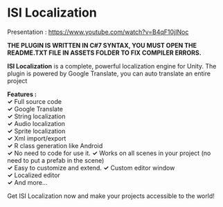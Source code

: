 # ISI Localization

Presentation : <https://www.youtube.com/watch?v=B4qF10jINoc>

**THE PLUGIN IS WRITTEN IN C#7 SYNTAX, YOU MUST OPEN THE README.TXT FILE IN ASSETS FOLDER TO FIX COMPILER ERRORS.**  

**ISI Localization** is a complete, powerful localization engine for Unity. The plugin is powered by Google Translate, you can auto translate an entire project  

**Features :**  
**✓** Full source code  
**✓** Google Translate  
**✓** String localization  
**✓** Audio localization  
**✓** Sprite localization  
**✓** Xml import/export  
**✓** R class generation like Android  
**✓** No need to code for use it. **✓** Works on all scenes in your project (no need to put a prefab in the scene)  
**✓** Easy to customize and extend. **✓** Custom editor window  
**✓** Localized editor  
**✓** And more...  

Get ISI Localization now and make your projects accessible to the world!  
